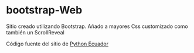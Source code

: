 # bootstrap-Web

Sitio creado utilizando Bootstrap. Añado a mayores Css customizado como también un ScrollReveal


Código fuente del sitio de [Python Ecuador](https://pablodinis.github.io/bootstrap-Web/)
